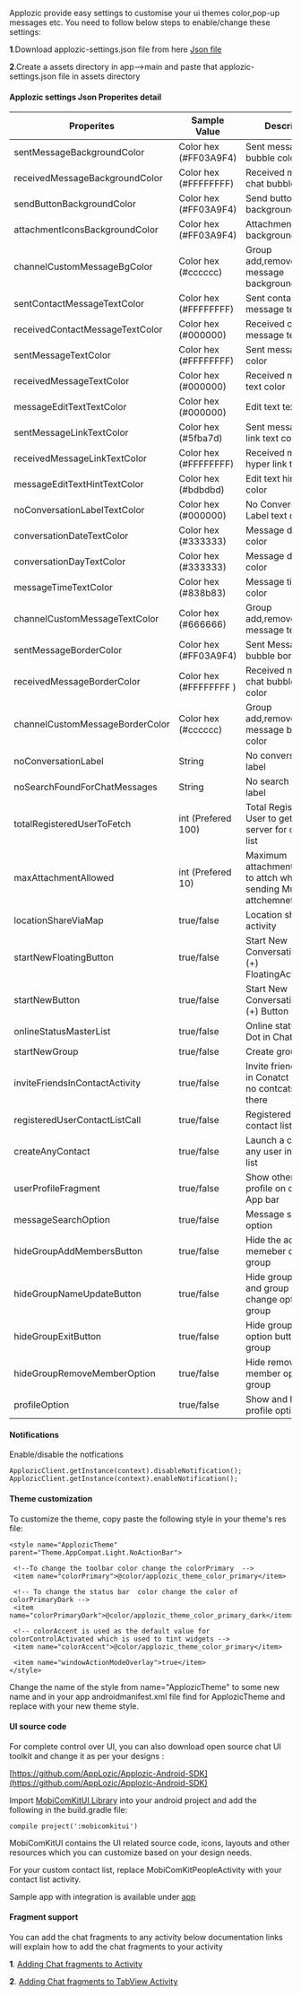 
Applozic provide easy settings to customise your ui themes color,pop-up messages etc. You need to follow below steps to enable/change these settings:

 **1**.Download applozic-settings.json file from here [Json file](https://github.com/AppLozic/Applozic-Android-SDK/tree/master/app/src/main/assets/applozic-settings.json)
 
 **2**.Create a assets directory in app-->main and paste that applozic-settings.json file in assets directory
 
#### Applozic settings  Json Properites detail



  
| Properites | Sample Value | Description |
| ---------- | ------| ----------- |
| sentMessageBackgroundColor | Color hex (#FF03A9F4) |  Sent message chat bubble color |
| receivedMessageBackgroundColor| Color hex (#FFFFFFFF) | Received message chat bubble color |
| sendButtonBackgroundColor | Color hex (#FF03A9F4) | Send button background color |
| attachmentIconsBackgroundColor | Color hex (#FF03A9F4) |Attachment icons background color |
| channelCustomMessageBgColor | Color hex (#cccccc) | Group add,remove,left message background color |
| sentContactMessageTextColor | Color hex (#FFFFFFFF) | Sent contact message text color |
| receivedContactMessageTextColor| Color hex (#000000)|Received contact message text color |
| sentMessageTextColor | Color hex (#FFFFFFFF) | Sent message text color |
| receivedMessageTextColor | Color hex (#000000) |  Received message text color |
| messageEditTextTextColor | Color hex (#000000) | Edit text text color |
| sentMessageLinkTextColor | Color hex (#5fba7d) |  Sent message hyper link text color |
| receivedMessageLinkTextColor | Color hex (#FFFFFFFF) |  Received message hyper link text color |
| messageEditTextHintTextColor | Color hex (#bdbdbd) | Edit text hint text color |
| noConversationLabelTextColor | Color hex  (#000000) | No Conversation Label text color |
| conversationDateTextColor | Color hex (#333333) | Message data text color |
| conversationDayTextColor | Color hex  (#333333) | Message day text color |
| messageTimeTextColor | Color hex  (#838b83) |    Message time text color |
| channelCustomMessageTextColor | Color hex (#666666) |  Group add,remove,left message text color |
| sentMessageBorderColor | Color hex  (#FF03A9F4) |Sent Message chat bubble border color |
| receivedMessageBorderColor | Color hex  (#FFFFFFFF )| Received message chat bubble border color |
| channelCustomMessageBorderColor | Color hex  (#cccccc) |Group add,remove,left message border color |
| noConversationLabel| String | No  conversation text label |
| noSearchFoundForChatMessages | String | No search found text label |
| totalRegisteredUserToFetch | int (Prefered 100)| Total Registerer User to get from server for conatct list |
| maxAttachmentAllowed | int (Prefered 10) | Maximum attachment allowed to attch while sending Multiple attchemnets |
| locationShareViaMap | true/false | Location share activity |
| startNewFloatingButton | true/false |Start New Conversation Plus (+) FloatingActionButton |
| startNewButton | true/false | Start New Conversation Plus (+) Button |
| onlineStatusMasterList | true/false | Online status Green Dot in Chat list |
| startNewGroup | true/false | Create group  option | 
| inviteFriendsInContactActivity | true/false | Invite friends button in Conatct list when no contcats are there |
| registeredUserContactListCall | true/false | Registered users contact list call |
| createAnyContact | true/false | Launch a chat with any user in contcat list | 
| userProfileFragment |  true/false | Show other user profile on click of App bar|
| messageSearchOption | true/false | Message search option |
| hideGroupAddMembersButton | true/false | Hide the add memeber option in group |
| hideGroupNameUpdateButton | true/false | Hide group name and group image change option  in group |
| hideGroupExitButton | true/false | Hide group exit option button in group |
| hideGroupRemoveMemberOption | true/false | Hide remove member option  from group |
| profileOption | true/false | Show and hide the profile option |


#### Notifications

Enable/disable the notfications

```
ApplozicClient.getInstance(context).disableNotification();
ApplozicClient.getInstance(context).enableNotification();
```







#### Theme customization

  To customize the theme, copy paste the following style in your theme's  res file:
   ```
  <style name="ApplozicTheme" parent="Theme.AppCompat.Light.NoActionBar">
  
    <!--To change the toolbar color change the colorPrimary  -->
    <item name="colorPrimary">@color/applozic_theme_color_primary</item>
    
    <!-- To change the status bar  color change the color of colorPrimaryDark -->
    <item name="colorPrimaryDark">@color/applozic_theme_color_primary_dark</item>
    
    <!-- colorAccent is used as the default value for colorControlActivated which is used to tint widgets -->
    <item name="colorAccent">@color/applozic_theme_color_primary</item>
    
    <item name="windowActionModeOverlay">true</item>
  </style>
   ```
  
   Change the name of the style from name="ApplozicTheme"  to some new name and in your app androidmanifest.xml file find for ApplozicTheme and replace with your new theme style.
 
 
#### UI source code

For complete control over UI, you can also download open source chat UI toolkit and change it as per your designs :

[https://github.com/AppLozic/Applozic-Android-SDK](https://github.com/AppLozic/Applozic-Android-SDK)


Import [MobiComKitUI Library](https://github.com/AppLozic/Applozic-Android-SDK/tree/master/mobicomkitui) into your android project and add the following in the build.gradle file:

```
compile project(':mobicomkitui')
```

MobiComKitUI contains the UI related source code, icons, layouts and other resources which you can customize based on your design needs.

For your custom contact list, replace MobiComKitPeopleActivity with your contact list activity.

Sample app with integration is available under [app](https://github.com/AppLozic/Applozic-Android-SDK/tree/master/app)


#### Fragment support

You can add the chat fragments to any activity  below documentation links will explain how to add the chat fragments to your activity   

**1**. [Adding Chat fragments to Activity](https://docs.google.com/document/d/1qH1razXLCg_aCWgdhVp4ATCAZqU3APugWiUbSEJm0-A/edit?usp=sharing)

 **2**. [Adding Chat fragments to TabView Activity](https://docs.google.com/document/d/1-TbJWCUEIzwWGD8mBkV6y2PLrNAIWTmTI6jJuzgC7c4/edit?usp=sharing)





